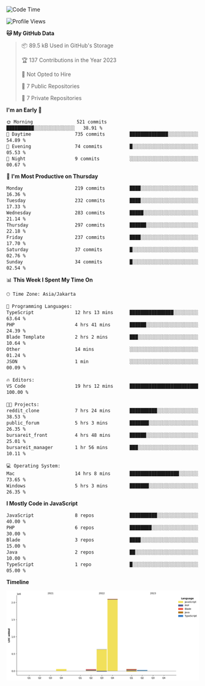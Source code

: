 <!--START_SECTION:waka-->
![Code Time](http://img.shields.io/badge/Code%20Time-84%20hrs%2032%20mins-blue)

![Profile Views](http://img.shields.io/badge/Profile%20Views-0-blue)

**🐱 My GitHub Data** 

> 📦 89.5 kB Used in GitHub's Storage 
 > 
> 🏆 137 Contributions in the Year 2023
 > 
> 🚫 Not Opted to Hire
 > 
> 📜 7 Public Repositories 
 > 
> 🔑 7 Private Repositories 
 > 
**I'm an Early 🐤** 

```text
🌞 Morning                521 commits         ██████████░░░░░░░░░░░░░░░   38.91 % 
🌆 Daytime                735 commits         ██████████████░░░░░░░░░░░   54.89 % 
🌃 Evening                74 commits          █░░░░░░░░░░░░░░░░░░░░░░░░   05.53 % 
🌙 Night                  9 commits           ░░░░░░░░░░░░░░░░░░░░░░░░░   00.67 % 
```
📅 **I'm Most Productive on Thursday** 

```text
Monday                   219 commits         ████░░░░░░░░░░░░░░░░░░░░░   16.36 % 
Tuesday                  232 commits         ████░░░░░░░░░░░░░░░░░░░░░   17.33 % 
Wednesday                283 commits         █████░░░░░░░░░░░░░░░░░░░░   21.14 % 
Thursday                 297 commits         ██████░░░░░░░░░░░░░░░░░░░   22.18 % 
Friday                   237 commits         ████░░░░░░░░░░░░░░░░░░░░░   17.70 % 
Saturday                 37 commits          █░░░░░░░░░░░░░░░░░░░░░░░░   02.76 % 
Sunday                   34 commits          █░░░░░░░░░░░░░░░░░░░░░░░░   02.54 % 
```


📊 **This Week I Spent My Time On** 

```text
🕑︎ Time Zone: Asia/Jakarta

💬 Programming Languages: 
TypeScript               12 hrs 13 mins      ████████████████░░░░░░░░░   63.64 % 
PHP                      4 hrs 41 mins       ██████░░░░░░░░░░░░░░░░░░░   24.39 % 
Blade Template           2 hrs 2 mins        ███░░░░░░░░░░░░░░░░░░░░░░   10.64 % 
Other                    14 mins             ░░░░░░░░░░░░░░░░░░░░░░░░░   01.24 % 
JSON                     1 min               ░░░░░░░░░░░░░░░░░░░░░░░░░   00.09 % 

🔥 Editors: 
VS Code                  19 hrs 12 mins      █████████████████████████   100.00 % 

🐱‍💻 Projects: 
reddit_clone             7 hrs 24 mins       ██████████░░░░░░░░░░░░░░░   38.53 % 
public_forum             5 hrs 3 mins        ███████░░░░░░░░░░░░░░░░░░   26.35 % 
bursareit_front          4 hrs 48 mins       ██████░░░░░░░░░░░░░░░░░░░   25.01 % 
bursareit_manager        1 hr 56 mins        ███░░░░░░░░░░░░░░░░░░░░░░   10.11 % 

💻 Operating System: 
Mac                      14 hrs 8 mins       ██████████████████░░░░░░░   73.65 % 
Windows                  5 hrs 3 mins        ███████░░░░░░░░░░░░░░░░░░   26.35 % 
```

**I Mostly Code in JavaScript** 

```text
JavaScript               8 repos             ██████████░░░░░░░░░░░░░░░   40.00 % 
PHP                      6 repos             ████████░░░░░░░░░░░░░░░░░   30.00 % 
Blade                    3 repos             ████░░░░░░░░░░░░░░░░░░░░░   15.00 % 
Java                     2 repos             ██░░░░░░░░░░░░░░░░░░░░░░░   10.00 % 
TypeScript               1 repo              █░░░░░░░░░░░░░░░░░░░░░░░░   05.00 % 
```



**Timeline**

![Lines of Code chart](https://raw.githubusercontent.com/brstreet2/brstreet2/main/assets/bar_graph.png)


<!--END_SECTION:waka-->
